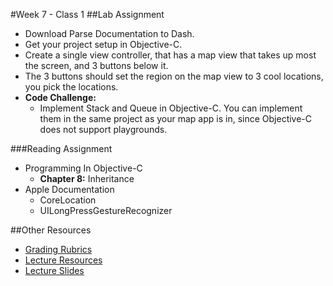 #Week 7 - Class 1
##Lab Assignment
* Download Parse Documentation to Dash.
* Get your project setup in Objective-C.
* Create a single view controller, that has a map view that takes up most the screen, and 3 buttons below it.
* The 3 buttons should set the region on the map view to 3 cool locations, you pick the locations.
* **Code Challenge:**
	* Implement Stack and Queue in Objective-C. You can implement them in the same project as your map app is in, since Objective-C does not support playgrounds.

###Reading Assignment
* Programming In Objective-C
  * **Chapter 8:** Inheritance
* Apple Documentation
  * CoreLocation
  * UILongPressGestureRecognizer
	
##Other Resources
* [Grading Rubrics](../../resources/)
* [Lecture Resources](lecture/)
* [Lecture Slides](https://www.icloud.com/keynote/000e-ROI5X3oeYQ3f_MUzdzgA#Week7_Day1)
